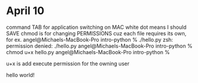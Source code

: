 # April 10
command TAB for application switching on MAC
white dot means I should SAVE
chmod is for changing PERMISSIONS cuz each file requires its own, for ex.
angel@Michaels-MacBook-Pro intro-python % ./hello.py
zsh: permission denied: ./hello.py
angel@Michaels-MacBook-Pro intro-python % chmod u+x hello.py
angel@Michaels-MacBook-Pro intro-python % 

u+x is add execute permission for the owning user

hello world!
